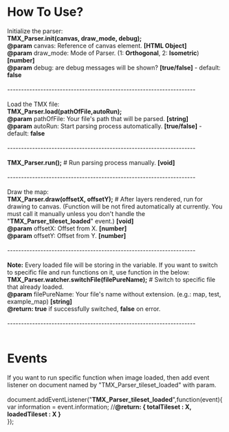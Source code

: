 # How To Use?
Initialize the parser:<br />
<b>TMX_Parser.init(canvas, draw_mode, debug);</b><br />
<b>@param</b> canvas: Reference of canvas element. <b>[HTML Object]</b><br />
<b>@param</b> draw_mode: Mode of Parser. (1: <b>Orthogonal</b>, 2: <b>Isometric</b>) <b>[number]</b><br />
<b>@param</b> debug: are debug messages will be shown? <b>[true/false]</b> - default: <b>false</b><br /><br />
--------------------------------------------------------------------<br /><br />
Load the TMX file:<br />
<b>TMX_Parser.load(pathOfFile,autoRun);</b><br />
<b>@param</b> pathOfFile: Your file's path that will be parsed. <b>[string]</b><br />
<b>@param</b> autoRun: Start parsing process automatically. <b>[true/false]</b> - default: <b>false</b><br /><br />
--------------------------------------------------------------------<br /><br />
<b>TMX_Parser.run();</b> # Run parsing process manually. <b>[void]</b><br /><br />
--------------------------------------------------------------------<br /><br />
Draw the map:<br />
<b>TMX_Parser.draw(offsetX, offsetY);</b> # After layers rendered, run for drawing to canvas. (Function will be not fired automatically at currently. You must call it manually unless you don't handle the "<b>TMX_Parser_tileset_loaded</b>" event.) <b>[void]</b><br />
<b>@param</b> offsetX: Offset from X. <b>[number]</b><br />
<b>@param</b> offsetY: Offset from Y. <b>[number]</b><br /><br />
--------------------------------------------------------------------<br /><br />
<b>Note:</b> Every loaded file will be storing in the variable. If you want to switch to specific file and run functions on it, use function in the below:<br/>
<b>TMX_Parser.watcher.switchFile(filePureName);</b> # Switch to specific file that already loaded.<br/>
<b>@param</b> filePureName: Your file's name without extension. (e.g.: map, test, example_map) <b>[string]</b><br />
<b>@return: </b> <b>true</b> if successfully switched, <b>false</b> on error.<br/><br />
--------------------------------------------------------------------<br /><br />
# Events
If you want to run specific function when image loaded, then add event listener on document named by "TMX_Parser_tileset_loaded" with param.<br/><br/>
document.addEventListener("<b>TMX_Parser_tileset_loaded</b>",function(event){<br/>
    var information = event.information; //<b>@return: { totalTileset : X, loadedTileset : X }</b><br/>
});
